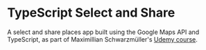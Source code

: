 # TypeScript Select and Share

A select and share places app built using the Google Maps API and TypeScript, as part of Maximillian Schwarzmüller's [Udemy course](http://www.udemy.com/course/understanding-typescript).
